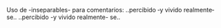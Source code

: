 Uso de -inseparables- para comentarios:
..percibido &#8209;y vivido realmente&#8209; se..
..percibido -y vivido realmente- se..